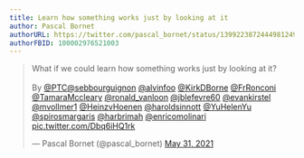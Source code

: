 ```yaml
---
title: Learn how something works just by looking at it
author: Pascal Bornet
authorURL: https://twitter.com/pascal_bornet/status/1399223872444981249
authorFBID: 100002976521003
---
```


<blockquote class="twitter-tweet"><p lang="en" dir="ltr">What if we could learn how something works just by looking at it?<br><br>By <a href="https://twitter.com/PTC?ref_src=twsrc%5Etfw">@PTC</a><a href="https://twitter.com/sebbourguignon?ref_src=twsrc%5Etfw">@sebbourguignon</a> <a href="https://twitter.com/alvinfoo?ref_src=twsrc%5Etfw">@alvinfoo</a> <a href="https://twitter.com/KirkDBorne?ref_src=twsrc%5Etfw">@KirkDBorne</a> <a href="https://twitter.com/FrRonconi?ref_src=twsrc%5Etfw">@FrRonconi</a>  <a href="https://twitter.com/TamaraMcCleary?ref_src=twsrc%5Etfw">@TamaraMccleary</a> <a href="https://twitter.com/Ronald_vanLoon?ref_src=twsrc%5Etfw">@ronald_vanloon</a> <a href="https://twitter.com/jblefevre60?ref_src=twsrc%5Etfw">@jblefevre60</a> <a href="https://twitter.com/EvanKirstel?ref_src=twsrc%5Etfw">@evankirstel</a> <a href="https://twitter.com/mvollmer1?ref_src=twsrc%5Etfw">@mvollmer1</a> <a href="https://twitter.com/HeinzVHoenen?ref_src=twsrc%5Etfw">@HeinzvHoenen</a> <a href="https://twitter.com/HaroldSinnott?ref_src=twsrc%5Etfw">@haroldsinnott</a> <a href="https://twitter.com/YuHelenYu?ref_src=twsrc%5Etfw">@YuHelenYu</a> <a href="https://twitter.com/SpirosMargaris?ref_src=twsrc%5Etfw">@spirosmargaris</a> <a href="https://twitter.com/HarbRimah?ref_src=twsrc%5Etfw">@harbrimah</a> <a href="https://twitter.com/enricomolinari?ref_src=twsrc%5Etfw">@enricomolinari</a> <a href="https://t.co/Dbq6iHQ1rk">pic.twitter.com/Dbq6iHQ1rk</a></p>&mdash; Pascal Bornet (@pascal_bornet) <a href="https://twitter.com/pascal_bornet/status/1399223872444981249?ref_src=twsrc%5Etfw">May 31, 2021</a></blockquote> <script async src="https://platform.twitter.com/widgets.js" charset="utf-8"></script>
